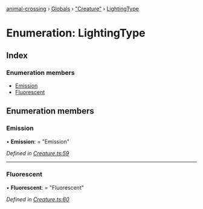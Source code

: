 [animal-crossing](../README.md) › [Globals](../globals.md) › ["Creature"](../modules/_creature_.md) › [LightingType](_creature_.lightingtype.md)

# Enumeration: LightingType

## Index

### Enumeration members

* [Emission](_creature_.lightingtype.md#emission)
* [Fluorescent](_creature_.lightingtype.md#fluorescent)

## Enumeration members

###  Emission

• **Emission**: = "Emission"

*Defined in [Creature.ts:59](https://github.com/Norviah/animal-crossing/blob/18dc317/module/types/Creature.ts#L59)*

___

###  Fluorescent

• **Fluorescent**: = "Fluorescent"

*Defined in [Creature.ts:60](https://github.com/Norviah/animal-crossing/blob/18dc317/module/types/Creature.ts#L60)*
